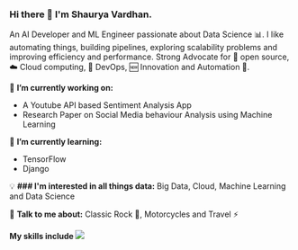### Hi there 👋 I'm Shaurya Vardhan.

An AI Developer and ML Engineer passionate about Data Science 📊. I like automating things, building pipelines, exploring scalability problems and improving efficiency and performance. Strong Advocate for 📜 open source, ☁️ Cloud computing, 🚀 DevOps, 🆕 Innovation and Automation 🤖.

🔭 <strong> I’m currently working on: </strong>


<ul>
  <li>A Youtube API based Sentiment Analysis App </li>
  <li>Research Paper on Social Media behaviour Analysis using Machine Learning </li>
</ul>


🌱 <strong> I’m currently learning: </strong>
<ul>
  <li>TensorFlow </li>
  <li>Django </li>
</ul>
</blockquote>

💡  <strong> ### I'm interested in all things data:</strong> Big Data, Cloud, Machine Learning and Data Science

💬 <strong> Talk to me about:</strong> Classic Rock 🎸, Motorcycles and Travel ⚡

<strong> My skills include </strong>
<img src = "https://raw.githubusercontent.com/Thomas-George-T/Thomas-George-T/master/assets/python.svg">






<!--
**shaurya172/shaurya172** is a ✨ _special_ ✨ repository because its `README.md` (this file) appears on your GitHub profile.

Here are some ideas to get you started:

- 🔭 I’m currently working on ...
- 🌱 I’m currently learning ...
- 👯 I’m looking to collaborate on ...
- 🤔 I’m looking for help with ...
- 💬 Ask me about ...
- 📫 How to reach me: ...
- 😄 Pronouns: ...
- ⚡ Fun fact: ...
-->
